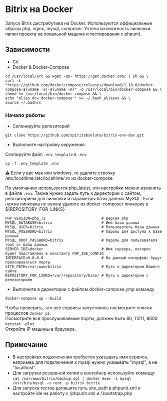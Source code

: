 # Bitrix на Docker

Запуск Bitrix дистрибутива на Docker.
Используются оффициальные образы php, nginx, mysql, composer.
Учтена возможность линковки папки проекта на локальной машине и тестирования c phpunit.

## Зависимости
- Git
- Docker & Docker-Compose
```
cd /usr/local/src && wget -qO- https://get.docker.com/ | sh && \
curl -L "https://github.com/docker/compose/releases/download/1.18.0/docker-compose-$(uname -s)-$(uname -m)" -o /usr/local/bin/docker-compose && \
chmod +x /usr/local/bin/docker-compose && \
echo "alias dc='docker-compose'" >> ~/.bash_aliases && \
source ~/.bashrc
```

### Начало работы
- Склонируйте репозиторий
```
git clone https://github.com/spiritabsolute/bitrix-env-dev.git
```

- Выполните настройку окружения

Скопируйте файл `.env_template` в `.env`

```
cp -f .env_template .env
```
⚠️ Если у вас мак или windows, то удалите строчку /etc/localtime:/etc/localtime/:ro из docker-compose

По умолчанию используется php_latest, эти настройки можно изменить в файле ```.env```. 
Также нужно задать путь к директории с сайтом, репозиторием для линковки и параметры базы данных MySQL.
Если нужна линковка не нужна удалите из docker-composer линковку в ${REPOSITORY_FOR_LINKS}

```
PHP_VERSION=php_72                         # Версия php 
MYSQL_DATABASE=bitrix                      # Имя базы данных
MYSQL_USER=bitrix                          # Пользователь базы данных
MYSQL_PASSWORD=bitrix                      # Пароль для доступа к базе данных
MYSQL_ROOT_PASSWORD=bitrix                 # Пароль для пользователя root от базы данных
SERVER_IDE=docker                          # Имя сервера, которое будет подставлено в константу PHP_IDE_CONFIG
INTERFACE=0.0.0.0                          # На данный интерфейс будут проксироваться порты
SITE_PATH=/var/www/bitrix                  # Путь к директории Вашего сайта
REPOSITORY_FOR_LINKS=/var/repository/base/ # Путь к директории с репозиторием

```

- Выполните в директории с файлом docker-compose.ymp команду
```
docker-compose up --build
```
Чтобы проверить, что все сервисы запустились посмотрите список процессов ```docker ps```.  
Посмотрите все прослушиваемые порты, должны быть 80, 11211, 9000 ```netstat -plnt```.  
Откройте IP машины в браузере.

## Примечание
- В настройках подключения требуется указывать имя сервиса, например для подключения к mysql нужно указывать "mysql", а не "localhost".
- Для загрузки резервной копии в контейнер используйте команду: ```cat /var/www/bitrix/backup.sql | docker exec -i mysql /usr/bin/mysql -u root -p bitrix bitrix```
- Для запуска тестов допишите путь site_path в phpunit.xml и настройте ide на работу с /phpunit.xml и /.bootstrap.php
